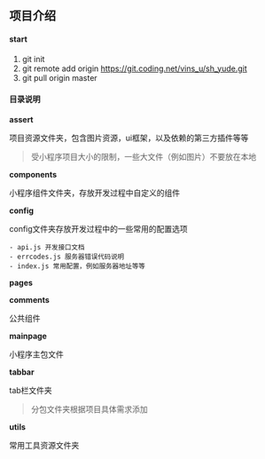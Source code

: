 ## 项目介绍


#### start

1. git init 
2. git remote add origin https://git.coding.net/vins_u/sh_yude.git
3. git pull origin master

#### 目录说明

**assert**

项目资源文件夹，包含图片资源，ui框架，以及依赖的第三方插件等等

> 受小程序项目大小的限制，一些大文件（例如图片）不要放在本地

**components**

小程序组件文件夹，存放开发过程中自定义的组件

**config**

config文件夹存放开发过程中的一些常用的配置选项

    - api.js 开发接口文档
    - errcodes.js 服务器错误代码说明
    - index.js 常用配置，例如服务器地址等等
    
**pages**

**comments** 

公共组件

**mainpage** 

小程序主包文件

**tabbar**

 tab栏文件夹

> 分包文件夹根据项目具体需求添加

**utils**

常用工具资源文件夹

